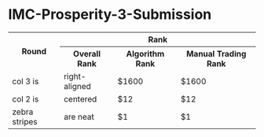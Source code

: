 # IMC-Prosperity-3-Submission

<table>
  <tr>
    <th rowspan="2">Round</th>
    <th colspan="3">Rank</th>
  </tr>
  <tr>
    <th>Overall Rank</th>
    <th>Algorithm Rank</th>
    <th>Manual Trading Rank</th>
  </tr>
  <tr>
    <td>col 3 is</td>
    <td>right-aligned</td>
    <td>$1600</td>
    <td>$1600</td>
  </tr>
  <tr>
    <td>col 2 is</td>
    <td>centered</td>
    <td>$12</td>
    <td>$12</td>
  </tr>
  <tr>
    <td>zebra stripes</td>
    <td>are neat</td>
    <td>$1</td>
    <td>$1</td>
  </tr>
</table>
